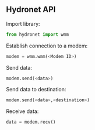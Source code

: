  ## Hydronet API

Import library:
```python
from hydronet import wmm
```

Establish connection to a modem:

```python
modem = wmm.wmm(<Modem ID>)
```
 
Send data:
```python
modem.send(<data>)
```

Send data to destination:
```python
modem.send(<data>,<destination>)
```

Receive data:
```python
data = modem.recv()
```